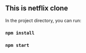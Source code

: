 
## This is netflix clone

In the project directory, you can run:


### `npm install`

### `npm start`

